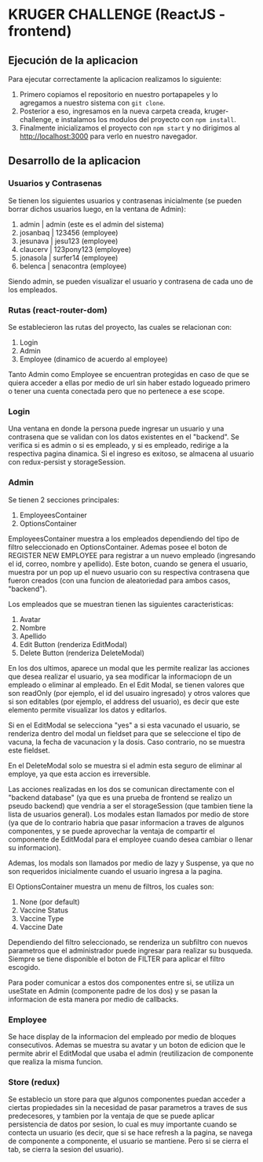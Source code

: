 # KRUGER CHALLENGE (ReactJS - frontend)

## Ejecución de la aplicacion

Para ejecutar correctamente la aplicacion realizamos lo siguiente:

1. Primero copiamos el repositorio en nuestro portapapeles y lo agregamos a nuestro sistema con `git clone`. 
2. Posterior a eso, ingresamos en la nueva carpeta creada, kruger-challenge, e instalamos los modulos del proyecto con `npm install`.
3. Finalmente inicializamos el proyecto con `npm start` y no dirigimos al [http://localhost:3000](http://localhost:3000) para verlo en nuestro navegador.

## Desarrollo de la aplicacion

### Usuarios y Contrasenas

Se tienen los siguientes usuarios y contrasenas inicialmente (se pueden borrar dichos usuarios luego, en la ventana de Admin):

1. admin | admin (este es el admin del sistema)
2. josanbaq | 123456 (employee)
3. jesunava | jesu123 (employee)
4. claucerv | 123pony123 (employee)
5. jonasola | surfer14 (employee)
6. belenca | senacontra (employee)

Siendo admin, se pueden visualizar el usuario y contrasena de cada uno de los empleados.

### Rutas (react-router-dom)

Se establecieron las rutas del proyecto, las cuales se relacionan con:

1. Login
2. Admin
3. Employee (dinamico de acuerdo al employee)

Tanto Admin como Employee se encuentran protegidas en caso de que se quiera acceder a ellas por medio de url sin haber estado logueado primero o tener una cuenta conectada pero que no pertenece a ese scope.

### Login

Una ventana en donde la persona puede ingresar un usuario y una contrasena que se validan con los datos existentes en el "backend". Se verifica si es admin o si es empleado, y si es empleado, redirige a la respectiva pagina dinamica. Si el ingreso es exitoso, se almacena al usuario con redux-persist y storageSession.

### Admin

Se tienen 2 secciones principales:

1. EmployeesContainer
2. OptionsContainer

EmployeesContainer muestra a los empleados dependiendo del tipo de filtro seleccionado en OptionsContainer. Ademas posee el boton de REGISTER NEW EMPLOYEE para registrar a un nuevo empleado (ingresando el id, correo, nombre y apellido). Este boton, cuando se genera el usuario, muestra por un pop up el nuevo usuario con su respectiva contrasena que fueron creados (con una funcion de aleatoriedad para ambos casos, "backend").

Los empleados que se muestran tienen las siguientes caracteristicas:

1. Avatar
2. Nombre
3. Apellido
4. Edit Button (renderiza EditModal)
5. Delete Button (renderiza DeleteModal) 

En los dos ultimos, aparece un modal que les permite realizar las acciones que desea realizar el usuario, ya sea modificar la informaciopn de un empleado o eliminar al empleado. En el Edit Modal, se tienen valores que son readOnly (por ejemplo, el id del usuairo ingresado) y otros valores que si son editables (por ejemplo, el address del usuario), es decir que este elemento permite visualizar los datos y editarlos.

Si en el EditModal se selecciona "yes" a si esta vacunado el usuario, se renderiza dentro del modal un fieldset para que se seleccione el tipo de vacuna, la fecha de vacunacion y la dosis. Caso contrario, no se muestra este fieldset.

En el DeleteModal solo se muestra si el admin esta seguro de eliminar al employe, ya que esta accion es irreversible.

Las acciones realizadas en los dos se comunican directamente con el "backend database" (ya que es una prueba de frontend se realizo un pseudo backend) que vendria a ser el storageSession (que tambien tiene la lista de usuarios general). Los modales estan llamados por medio de store (ya que de lo contrario habria que pasar informacion a traves de algunos componentes, y se puede aprovechar la ventaja de compartir el componente de EditModal para el employee cuando desea cambiar o llenar su informacion).

Ademas, los modals son llamados por medio de lazy y Suspense, ya que no son requeridos inicialmente cuando el usuario ingresa a la pagina.

El OptionsContainer muestra un menu de filtros, los cuales son:

1. None (por default)
2. Vaccine Status
3. Vaccine Type
4. Vaccine Date

Dependiendo del filtro seleccionado, se renderiza un subfiltro con nuevos parametros que el administrador puede ingresar para realizar su busqueda. Siempre se tiene disponible el boton de FILTER para aplicar el filtro escogido.

Para poder comunicar a estos dos componentes entre si, se utiliza un useState en Admin (componente padre de los dos) y se pasan la informacion de esta manera por medio de callbacks.

### Employee

Se hace display de la informacion del empleado por medio de bloques consecutivos. Ademas se muestra su avatar y un boton de edicion que le permite abrir el EditModal que usaba el admin (reutilizacion de componente que realiza la misma funcion.

### Store (redux)

Se establecio un store para que algunos componentes puedan acceder a ciertas propiedades sin la necesidad de pasar parametros a traves de sus predecesores, y tambien por la ventaja de que se puede aplicar persistencia de datos por sesion, lo cual es muy importante cuando se contecta un usuario (es decir, que si se hace refresh a la pagina, se navega de componente a componente, el usuario se mantiene. Pero si se cierra el tab, se cierra la sesion del usuario).
